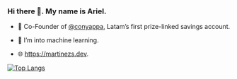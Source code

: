 ### Hi there 👋. My name is Ariel.

- 🔭 Co-Founder of [@conyappa](https://github.com/conyappa), Latam’s first prize-linked savings account.

- 🌱 I’m into machine learning.

- 🌐 https://martinezs.dev.

[![Top Langs](https://github-readme-stats.vercel.app/api/top-langs/?username=ariel-m-s&count_private=true&show_icons=true&theme=onedark)](https://github.com/anuraghazra/github-readme-stats)
